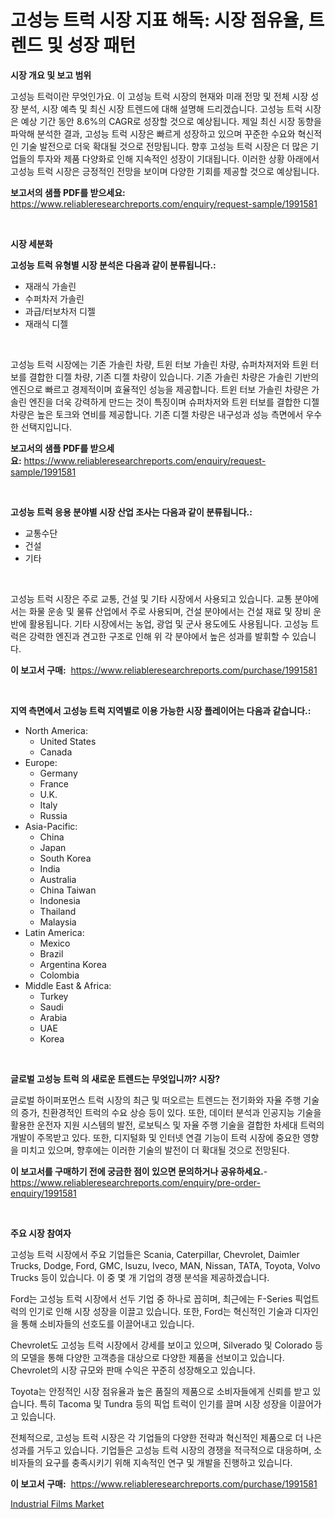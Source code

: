 <p><h1>고성능 트럭 시장 지표 해독: 시장 점유율, 트렌드 및 성장 패턴</h1></p><p><strong>시장 개요 및 보고 범위</strong></p>
<p><p>고성능 트럭이란 무엇인가요. 이 고성능 트럭 시장의 현재와 미래 전망 및 전체 시장 성장 분석, 시장 예측 및 최신 시장 트렌드에 대해 설명해 드리겠습니다. 고성능 트럭 시장은 예상 기간 동안 8.6%의 CAGR로 성장할 것으로 예상됩니다. 제일 최신 시장 동향을 파악해 분석한 결과, 고성능 트럭 시장은 빠르게 성장하고 있으며 꾸준한 수요와 혁신적인 기술 발전으로 더욱 확대될 것으로 전망됩니다. 향후 고성능 트럭 시장은 더 많은 기업들의 투자와 제품 다양화로 인해 지속적인 성장이 기대됩니다. 이러한 상황 아래에서 고성능 트럭 시장은 긍정적인 전망을 보이며 다양한 기회를 제공할 것으로 예상됩니다.</p></p>
<p><strong>보고서의 샘플 PDF를 받으세요:</strong> <a href="https://www.reliableresearchreports.com/enquiry/request-sample/1991581">https://www.reliableresearchreports.com/enquiry/request-sample/1991581</a></p>
<p>&nbsp;</p>
<p><strong>시장 세분화</strong></p>
<p><strong>고성능 트럭 유형별 시장 분석은 다음과 같이 분류됩니다.:</strong></p>
<p><ul><li>재래식 가솔린</li><li>수퍼차저 가솔린</li><li>과급/터보차저 디젤</li><li>재래식 디젤</li></ul></p>
<p>&nbsp;</p>
<p><p>고성능 트럭 시장에는 기존 가솔린 차량, 트윈 터보 가솔린 차량, 슈퍼차져저와 트윈 터보를 결합한 디젤 차량, 기존 디젤 차량이 있습니다. 기존 가솔린 차량은 가솔린 기반의 엔진으로 빠르고 경제적이며 효율적인 성능을 제공합니다. 트윈 터보 가솔린 차량은 가솔린 엔진을 더욱 강력하게 만드는 것이 특징이며 슈퍼차저와 트윈 터보를 결합한 디젤 차량은 높은 토크와 연비를 제공합니다. 기존 디젤 차량은 내구성과 성능 측면에서 우수한 선택지입니다.</p></p>
<p><strong>보고서의 샘플 PDF를 받으세요:</strong>&nbsp;<a href="https://www.reliableresearchreports.com/enquiry/request-sample/1991581">https://www.reliableresearchreports.com/enquiry/request-sample/1991581</a></p>
<p>&nbsp;</p>
<p><strong> 고성능 트럭 응용 분야별 시장 산업 조사는 다음과 같이 분류됩니다.:</strong></p>
<p><ul><li>교통수단</li><li>건설</li><li>기타</li></ul></p>
<p>&nbsp;</p>
<p><p>고성능 트럭 시장은 주로 교통, 건설 및 기타 시장에서 사용되고 있습니다. 교통 분야에서는 화물 운송 및 물류 산업에서 주로 사용되며, 건설 분야에서는 건설 재료 및 장비 운반에 활용됩니다. 기타 시장에서는 농업, 광업 및 군사 용도에도 사용됩니다. 고성능 트럭은 강력한 엔진과 견고한 구조로 인해 위 각 분야에서 높은 성과를 발휘할 수 있습니다.</p></p>
<p><strong>이 보고서 구매:</strong>&nbsp; <a href="https://www.reliableresearchreports.com/purchase/1991581">https://www.reliableresearchreports.com/purchase/1991581</a></p>
<p>&nbsp;</p>
<p><strong>지역 측면에서 고성능 트럭 지역별로 이용 가능한 시장 플레이어는 다음과 같습니다.:</strong></p>
<p><ul>
    <li>
        North America:
        <ul>
            <li>United States</li>
            <li>Canada</li>
        </ul>
    </li>
    <li>
        Europe:
        <ul>
            <li>Germany</li>
            <li>France</li>
            <li>U.K.</li>
            <li>Italy</li>
            <li>Russia</li>
        </ul>
    </li>
    <li>
        Asia-Pacific:
        <ul>
            <li>China</li>
            <li>Japan</li>
            <li>South Korea</li>
            <li>India</li>
            <li>Australia</li>
            <li>China Taiwan</li>
            <li>Indonesia</li>
            <li>Thailand</li>
            <li>Malaysia</li>
        </ul>
    </li>
    <li>
        Latin America:
        <ul>
            <li>Mexico</li>
            <li>Brazil</li>
            <li>Argentina Korea</li>
            <li>Colombia</li>
        </ul>
    </li>
    <li>
        Middle East & Africa:
        <ul>
            <li>Turkey</li>
            <li>Saudi</li>
            <li>Arabia</li>
            <li>UAE</li>
            <li>Korea</li>
        </ul>
    </li>
    </ul></p>
<p>&nbsp;</p>
<p><strong>글로벌 고성능 트럭 의 새로운 트렌드는 무엇입니까? 시장?</strong></p>
<p><p>글로벌 하이퍼포먼스 트럭 시장의 최근 및 떠오르는 트렌드는 전기화와 자율 주행 기술의 증가, 친환경적인 트럭의 수요 상승 등이 있다. 또한, 데이터 분석과 인공지능 기술을 활용한 운전자 지원 시스템의 발전, 로보틱스 및 자율 주행 기술을 결합한 차세대 트럭의 개발이 주목받고 있다. 또한, 디지털화 및 인터넷 연결 기능이 트럭 시장에 중요한 영향을 미치고 있으며, 향후에는 이러한 기술의 발전이 더 확대될 것으로 전망된다.</p></p>
<p><strong>이 보고서를 구매하기 전에 궁금한 점이 있으면 문의하거나 공유하세요.</strong>- <a href="https://www.reliableresearchreports.com/enquiry/pre-order-enquiry/1991581">https://www.reliableresearchreports.com/enquiry/pre-order-enquiry/1991581</a></p>
<p>&nbsp;</p>
<p><strong>주요 시장 참여자</strong></p>
<p><p>고성능 트럭 시장에서 주요 기업들은 Scania, Caterpillar, Chevrolet, Daimler Trucks, Dodge, Ford, GMC, Isuzu, Iveco, MAN, Nissan, TATA, Toyota, Volvo Trucks 등이 있습니다. 이 중 몇 개 기업의 경쟁 분석을 제공하겠습니다.</p><p>Ford는 고성능 트럭 시장에서 선두 기업 중 하나로 꼽히며, 최근에는 F-Series 픽업트럭의 인기로 인해 시장 성장을 이끌고 있습니다. 또한, Ford는 혁신적인 기술과 디자인을 통해 소비자들의 선호도를 이끌어내고 있습니다.</p><p>Chevrolet도 고성능 트럭 시장에서 강세를 보이고 있으며, Silverado 및 Colorado 등의 모델을 통해 다양한 고객층을 대상으로 다양한 제품을 선보이고 있습니다. Chevrolet의 시장 규모와 판매 수익은 꾸준히 성장해오고 있습니다.</p><p>Toyota는 안정적인 시장 점유율과 높은 품질의 제품으로 소비자들에게 신뢰를 받고 있습니다. 특히 Tacoma 및 Tundra 등의 픽업 트럭이 인기를 끌며 시장 성장을 이끌어가고 있습니다.</p><p>전체적으로, 고성능 트럭 시장은 각 기업들의 다양한 전략과 혁신적인 제품으로 더 나은 성과를 거두고 있습니다. 기업들은 고성능 트럭 시장의 경쟁을 적극적으로 대응하며, 소비자들의 요구를 충족시키기 위해 지속적인 연구 및 개발을 진행하고 있습니다.</p></p>
<p><strong>이 보고서 구매:</strong>&nbsp;&nbsp;<a href="https://www.reliableresearchreports.com/purchase/1991581">https://www.reliableresearchreports.com/purchase/1991581</a></p>
<p><p><a href="https://eight-handstand-8fb.notion.site/Industrial-Films-Market-Size-and-Growth-Market-Segmentation-Regional-and-Country-Breakdowns-and-M-c2df84f211fa4166a9c170bf7668e276">Industrial Films Market</a></p></p>
